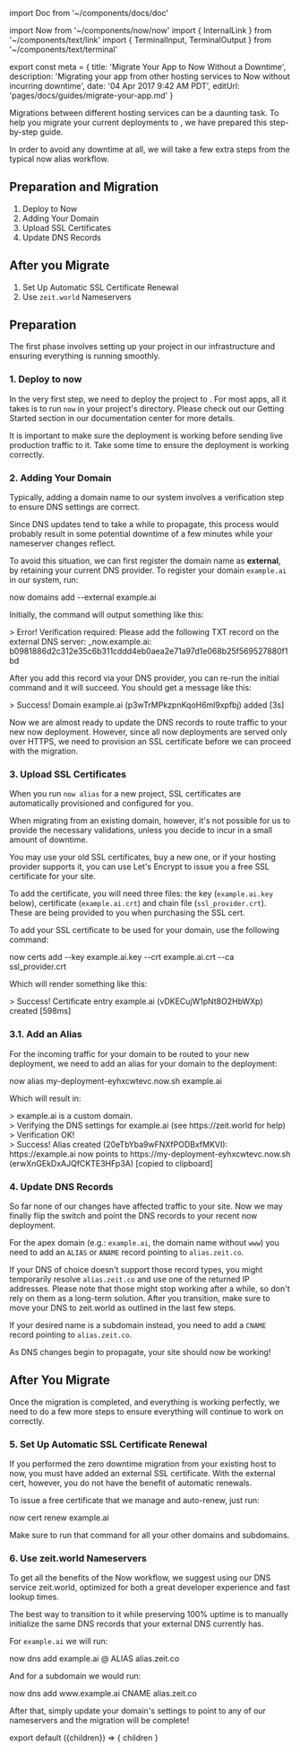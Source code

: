 import Doc from '~/components/docs/doc'

import Now from '~/components/now/now'
import { InternalLink } from '~/components/text/link'
import {
  TerminalInput,
  TerminalOutput
} from '~/components/text/terminal'

export const meta = {
  title: 'Migrate Your App to Now Without a Downtime',
  description: 'Migrating your app from other hosting services to Now without incurring downtime',
  date: '04 Apr 2017 9:42 AM PDT',
  editUrl: 'pages/docs/guides/migrate-your-app.md'
}

Migrations between different hosting services can be a daunting task. To help you migrate your current deployments to <Now color="#000"/>, we have prepared this step-by-step guide.

In order to avoid any downtime at all, we will take a few extra steps from the typical <InternalLink href="/docs/features/aliases">now alias</InternalLink> workflow.

## Preparation and Migration

1. Deploy to Now
2. Adding Your Domain
3. Upload SSL Certificates
4. Update DNS Records

## After you Migrate

1. Set Up Automatic SSL Certificate Renewal
2. Use `zeit.world` Nameservers

## Preparation

The first phase involves setting up your project in our infrastructure and ensuring everything is running smoothly.

### 1. Deploy to now

In the very first step, we need to deploy the project to <Now color="#000"/>. For most apps, all it takes is to run `now` in your project's directory. Please check out our <InternalLink href="/docs/getting-started/introduction-to-now">Getting Started</InternalLink> section in our documentation center for more details.

It is important to make sure the deployment is working before sending live production traffic to it. Take some time to ensure the deployment is working correctly.

### 2. Adding Your Domain

Typically, adding a domain name to our system involves a verification step to ensure DNS settings are correct.

Since DNS updates tend to take a while to propagate, this process would probably result in some potential downtime of a few minutes while your nameserver changes reflect.

To avoid this situation, we can first register the domain name as **external**, by retaining your current DNS provider.
To register your domain `example.ai` in our system, run:

<TerminalInput>
  now domains add --external example.ai
</TerminalInput>

Initially, the command will output something like this:

<TerminalOutput>
  &gt; Error! Verification required: Please add the following TXT record on the
  external DNS server: _now.example.ai: b0981886d2c312e35c6b311cddd4eb0aea2e71a97d1e068b25f569527880f1bd
</TerminalOutput>

After you add this record via your DNS provider, you can re-run the initial command and it will succeed. You should get a message like this:

<TerminalOutput>
  &gt; Success! Domain example.ai (p3wTrMPkzpnKqoH6ml9xpfbj) added [3s]
</TerminalOutput>

Now we are almost ready to update the DNS records to route traffic to your new now deployment. However, since all now deployments are served only over HTTPS, we need to provision an SSL certificate before we can proceed with the migration.

### 3. Upload SSL Certificates

When you run `now alias` for a new project, SSL certificates are automatically provisioned and configured for you.

When migrating from an existing domain, however, it's not possible for us to provide the necessary validations, unless you decide to incur in a small amount of downtime.

You may use your old SSL certificates, buy a new one, or if your hosting provider supports it, you can use Let's Encrypt to issue you a free SSL certificate for your site.

To add the certificate, you will need three files: the key (`example.ai.key` below), certificate (`example.ai.crt`) and chain file (`ssl_provider.crt`). These are being provided to you when purchasing the SSL cert.

To add your SSL certificate to be used for your domain, use the following command:

<TerminalInput>
  now certs add --key example.ai.key --crt example.ai.crt --ca ssl_provider.crt
</TerminalInput>

Which will render something like this:

<TerminalOutput>
  &gt; Success! Certificate entry example.ai (vDKECujW1pNt8O2HbWXp) created [598ms]
</TerminalOutput>

### 3.1. Add an Alias

For the incoming traffic for your domain to be routed to your new deployment, we need to add an alias for your domain to the deployment:

<TerminalInput>
  now alias my-deployment-eyhxcwtevc.now.sh example.ai
</TerminalInput>

Which will result in:

<TerminalOutput>
  > example.ai is a custom domain.
  <br />
  > Verifying the DNS settings for example.ai (see https://zeit.world for help)
  <br />
  > Verification OK!
  <br />
  > Success! Alias created (20eTbYba9wFNXfPODBxfMKVI):
https://example.ai now points to https://my-deployment-eyhxcwtevc.now.sh
(erwXnGEkDxAJQfCKTE3HFp3A) [copied to clipboard]
</TerminalOutput>

### 4. Update DNS Records

So far none of our changes have affected traffic to your site. Now we may finally flip the switch and point the DNS records to your recent now deployment.

For the apex domain (e.g.: `example.ai`, the domain name without `www`) you need to add an `ALIAS` or `ANAME` record pointing to `alias.zeit.co`.

If your DNS of choice doesn't support those record types, you might temporarily resolve `alias.zeit.co` and use one of the returned IP addresses. Please note that those might stop working after a while, so don't rely on them as a long-term solution. After you transition, make sure to move your DNS to zeit.world as outlined in the last few steps.

If your desired name is a subdomain instead, you need to add a `CNAME` record pointing to `alias.zeit.co`.

As DNS changes begin to propagate, your site should now be working!

## After You Migrate

Once the migration is completed, and everything is working perfectly, we need to do a few more steps to ensure everything will continue to work on correctly.

### 5. Set Up Automatic SSL Certificate Renewal

If you performed the zero downtime migration from your existing host to now, you must have added an external SSL certificate. With the external cert, however, you do not have the benefit of automatic renewals.

To issue a free certificate that we manage and auto-renew, just run:

<TerminalInput>
  now cert renew example.ai
</TerminalInput>

Make sure to run that command for all your other domains and subdomains.

### 6. Use zeit.world Nameservers

To get all the benefits of the Now workflow, we suggest using our DNS service <InternalLink href="/world">zeit.world</InternalLink>, optimized for both a great developer experience and fast lookup times.

The best way to transition to it while preserving 100% uptime is to manually initialize the same DNS records that your external DNS currently has.

For `example.ai` we will run:

<TerminalInput>
  now dns add example.ai @ ALIAS alias.zeit.co
</TerminalInput>

And for a subdomain we would run:

<TerminalInput>
  now dns add www.example.ai CNAME alias.zeit.co
</TerminalInput>

After that, simply update your domain's settings to point to any of our <InternalLink href="/world#1.-point-your-domains-to-our-nameservers">nameservers</InternalLink> and the migration will be complete!

export default ({children}) => <Doc meta={meta}>{ children }</Doc>
